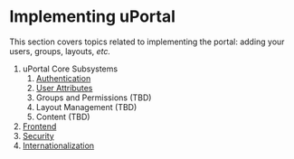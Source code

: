 # Implementing uPortal

This section covers topics related to implementing the portal:  adding your
users, groups, layouts, *etc.*

1. uPortal Core Subsystems
    1. [Authentication](authentication/README.md)
    2. [User Attributes](user-attributes/README.md)
    3. Groups and Permissions (TBD)
    4. Layout Management (TBD)
    5. Content (TBD)
2. [Frontend](frontend/README.md)
3. [Security](security.md)
4. [Internationalization](i18n.md)
